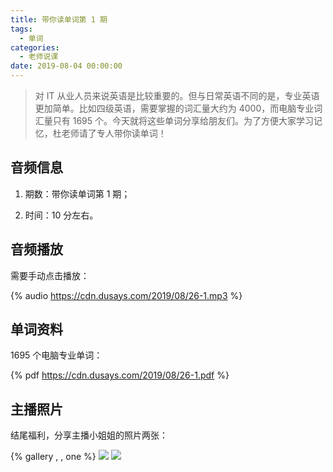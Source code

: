 ```yaml
---
title: 带你读单词第 1 期
tags:
  - 单词
categories:
  - 老师说课
date: 2019-08-04 00:00:00
---
```


> 对 IT 从业人员来说英语是比较重要的。但与日常英语不同的是，专业英语更加简单。比如四级英语，需要掌握的词汇量大约为 4000，而电脑专业词汇量只有 1695 个。今天就将这些单词分享给朋友们。为了方便大家学习记忆，杜老师请了专人带你读单词！

<!-- more -->

## 音频信息

1. 期数：带你读单词第 1 期；

2. 时间：10 分左右。

## 音频播放

需要手动点击播放：

{% audio https://cdn.dusays.com/2019/08/26-1.mp3 %}

## 单词资料

1695 个电脑专业单词：

{% pdf https://cdn.dusays.com/2019/08/26-1.pdf %}

## 主播照片

结尾福利，分享主播小姐姐的照片两张：

{% gallery , , one %}
![](https://cdn.dusays.com/2019/08/26-1.jpg)
![](https://cdn.dusays.com/2019/08/26-2.jpg)